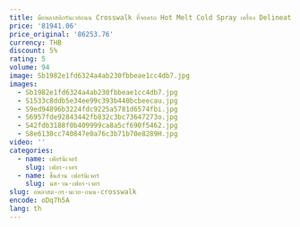 ```yaml
---
title: มือพลาสติกรันเวย์ถนน Crosswalk ที่จอดรถ Hot Melt Cold Spray เครื่อง Delineation อัตโนมัติ
price: '81941.06'
price_original: '86253.76'
currency: THB
discount: 5%
rating: 5
volume: 94
image: Sb1982e1fd6324a4ab230fbbeae1cc4db7.jpg
images:
  - Sb1982e1fd6324a4ab230fbbeae1cc4db7.jpg
  - S1533c8ddb5e34ee99c393b440bcbeecau.jpg
  - S9ed94896b3224fdc9225a5781d6574fbi.jpg
  - S6957fde92843442fb832c3bc73647273o.jpg
  - S42fdb3188f0b409999ca8a5cf690f5462.jpg
  - S8e6138cc740847e0a76c3b71b70e8289H.jpg
video: ''
categories:
  - name: เฟอร์นิเจอร์
    slug: เฟอร-เจอร
  - name: ชิ้นส่วน เฟอร์นิเจอร์
    slug: นส-วน-เฟอร-เจอร
slug: อพลาสต-กร-นเวย-ถนน-crosswalk
encode: oDq7h5A
lang: th
---
```

  